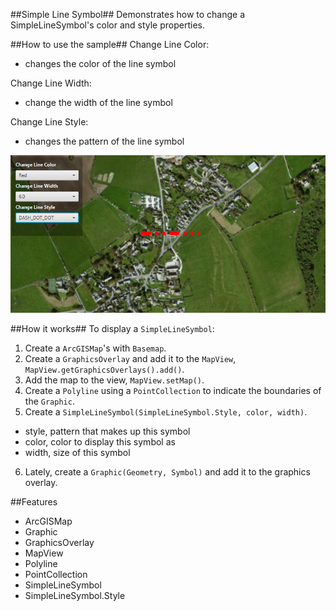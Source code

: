 ##Simple Line Symbol##
Demonstrates how to change a SimpleLineSymbol's color and style properties.

##How to use the sample##
Change Line Color:
  - changes the color of the line symbol
 
Change Line Width:
  - change the width of the line symbol

Change Line Style:
  - changes the pattern of the line symbol

![](SimpleLineSymbol.png)

##How it works##
 To display a `SimpleLineSymbol`:

1. Create a `ArcGISMap`'s with `Basemap`.
2. Create a `GraphicsOverlay` and add it to the `MapView`, `MapView.getGraphicsOverlays().add()`.
3. Add the map to the view, `MapView.setMap()`. 
4. Create a `Polyline` using a `PointCollection` to indicate the boundaries of the `Graphic`. 
5. Create a `SimpleLineSymbol(SimpleLineSymbol.Style, color, width)`.
  - style, pattern that makes up this symbol
  - color, color to display this symbol as
  - width, size of this symbol
6. Lately, create a `Graphic(Geometry, Symbol)` and add it to the graphics overlay.
 
##Features
- ArcGISMap
- Graphic
- GraphicsOverlay
- MapView
- Polyline
- PointCollection
- SimpleLineSymbol
- SimpleLineSymbol.Style
